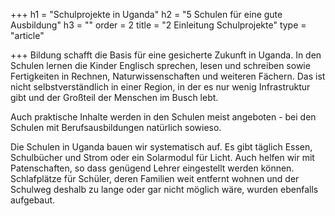 +++
h1 = "Schulprojekte in Uganda"
h2 = "5 Schulen für eine gute Ausbildung"
h3 = ""
order = 2
title = "2 Einleitung Schulprojekte"
type = "article"

+++
Bildung schafft die Basis für eine gesicherte Zukunft in Uganda. In den Schulen lernen die Kinder Englisch sprechen, lesen und schreiben sowie Fertigkeiten in Rechnen, Naturwissenschaften und weiteren Fächern. Das ist nicht selbstverständlich in einer Region, in der es nur wenig Infrastruktur gibt und der Großteil der Menschen im Busch lebt. 

Auch praktische Inhalte werden in den Schulen meist angeboten - bei den Schulen mit Berufsausbildungen natürlich sowieso. 

Die Schulen in Uganda bauen wir systematisch auf. Es gibt täglich Essen, Schulbücher und Strom oder ein Solarmodul für Licht. Auch helfen wir mit Patenschaften, so dass genügend Lehrer eingestellt werden können. Schlafplätze für Schüler, deren Familien weit entfernt wohnen und der Schulweg deshalb zu lange oder gar nicht möglich wäre, wurden ebenfalls aufgebaut. 